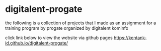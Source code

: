 # digitalent-progate
the following is a collection of projects that I made as an assignment for a training program by progate organized by digitalent kominfo

click link below to view the website via github pages
https://kentank-id.github.io/digitalent-progate/
